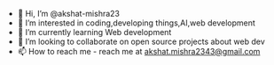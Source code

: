 - 👋 Hi, I’m @akshat-mishra23
- 👀 I’m interested in coding,developing things,AI,web development
- 🌱 I’m currently learning Web development
- 💞️ I’m looking to collaborate on open source projects about web dev
- 📫 How to reach me - reach me at akshat.mishra2343@gmail.com

<!---
akshat-mishra23/akshat-mishra23 is a ✨ special ✨ repository because its `README.md` (this file) appears on your GitHub profile.
You can click the Preview link to take a look at your changes.
--->
